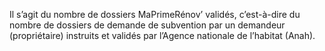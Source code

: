 <p>
Il s’agit du nombre de dossiers MaPrimeRénov’ validés, c’est-à-dire du nombre de dossiers de demande de subvention par un demandeur (propriétaire) instruits et validés par l’Agence nationale de l’habitat (Anah).
</p>
